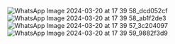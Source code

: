 ![WhatsApp Image 2024-03-20 at 17 39 58_dcd052cf](https://github.com/siddhardhavennamalla/payroll-management/assets/161301181/58a8291e-1e5f-45b3-b02d-b29a7a4e3a93)
![WhatsApp Image 2024-03-20 at 17 39 58_ab1f2de3](https://github.com/siddhardhavennamalla/payroll-management/assets/161301181/77f07df8-67c4-44ba-b60c-8494ab2c6d23)
![WhatsApp Image 2024-03-20 at 17 39 57_3c204097](https://github.com/siddhardhavennamalla/payroll-management/assets/161301181/38225bcc-0b25-4c9e-9d34-f55fb972f7cf)
![WhatsApp Image 2024-03-20 at 17 39 59_9882f3d9](https://github.com/siddhardhavennamalla/payroll-management/assets/161301181/9a7057ce-ccbb-4d11-86a8-1c1231ddbfee)
